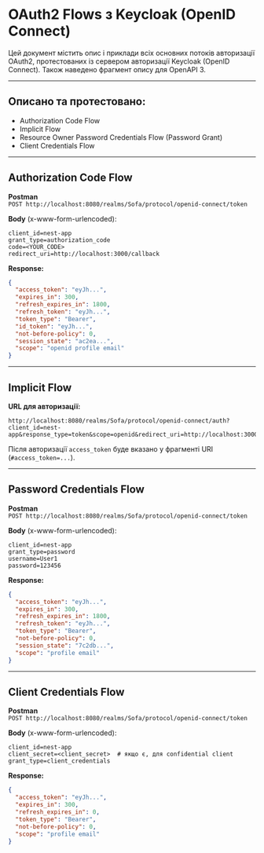 # OAuth2 Flows з Keycloak (OpenID Connect)

Цей документ містить опис і приклади всіх основних потоків авторизації OAuth2, протестованих із сервером авторизації Keycloak (OpenID Connect). Також наведено фрагмент опису для OpenAPI 3.

---

## Описано та протестовано:

- Authorization Code Flow
- Implicit Flow
- Resource Owner Password Credentials Flow (Password Grant)
- Client Credentials Flow

---

## Authorization Code Flow

**Postman**  
`POST http://localhost:8080/realms/Sofa/protocol/openid-connect/token`

**Body** (x-www-form-urlencoded):

```
client_id=nest-app
grant_type=authorization_code
code=<YOUR_CODE>
redirect_uri=http://localhost:3000/callback
```

**Response:**
```json
{
  "access_token": "eyJh...",
  "expires_in": 300,
  "refresh_expires_in": 1800,
  "refresh_token": "eyJh...",
  "token_type": "Bearer",
  "id_token": "eyJh...",
  "not-before-policy": 0,
  "session_state": "ac2ea...",
  "scope": "openid profile email"
}
```

---

## Implicit Flow

**URL для авторизації:**

```
http://localhost:8080/realms/Sofa/protocol/openid-connect/auth?client_id=nest-app&response_type=token&scope=openid&redirect_uri=http://localhost:3000/callback
```

Після авторизації `access_token` буде вказано у фрагменті URI (`#access_token=...`).

---

## Password Credentials Flow

**Postman**  
`POST http://localhost:8080/realms/Sofa/protocol/openid-connect/token`

**Body** (x-www-form-urlencoded):

```
client_id=nest-app
grant_type=password
username=User1
password=123456
```

**Response:**
```json
{
  "access_token": "eyJh...",
  "expires_in": 300,
  "refresh_expires_in": 1800,
  "refresh_token": "eyJh...",
  "token_type": "Bearer",
  "not-before-policy": 0,
  "session_state": "7c2db...",
  "scope": "profile email"
}
```

---

## Client Credentials Flow

**Postman**  
`POST http://localhost:8080/realms/Sofa/protocol/openid-connect/token`

**Body** (x-www-form-urlencoded):

```
client_id=nest-app
client_secret=<client_secret>  # якщо є, для confidential client
grant_type=client_credentials
```

**Response:**
```json
{
  "access_token": "eyJh...",
  "expires_in": 300,
  "refresh_expires_in": 0,
  "token_type": "Bearer",
  "not-before-policy": 0,
  "scope": "profile email"
}
```

